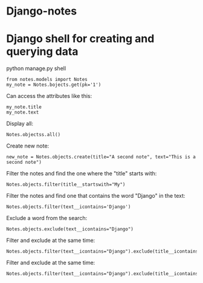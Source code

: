 # Django-notes

# Django shell for creating and querying data

python manage.py shell
```
from notes.models import Notes
my_note = Notes.bojects.get(pk='1')
```

Can access the attributes like this:
```
my_note.title
my_note.text
```


Display all:
```
Notes.objectss.all()
```

Create new note:
```
new_note = Notes.objects.create(title="A second note", text="This is a second note")
```

Filter the notes and find the one where the "title" starts with:
```
Notes.objects.filter(title__startswith="My")
```

Filter the notes and find one that contains the word "Django" in the text:
```
Notes.objects.filter(text__icontains='Django')
```

Exclude a word from the search:
```
Notes.objects.exclude(text__icontains="Django")
```

Filter and exclude at the same time:
```
Notes.objects.filter(text__icontains="Django").exclude(title__icontains="Django")
```

Filter and exclude at the same time:
```
Notes.objects.filter(text__icontains="Django").exclude(title__icontains="Django")
```
